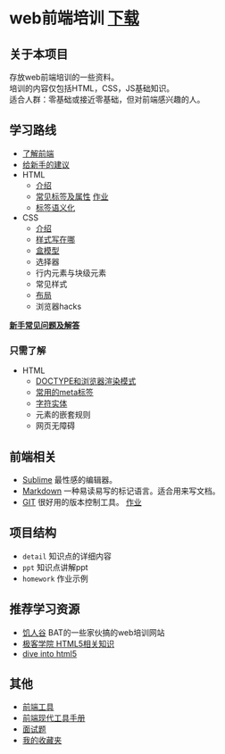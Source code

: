 # web前端培训 [下载](https://github.com/iamjoel/front-end-note/archive/master.zip)
## 关于本项目
存放web前端培训的一些资料。    
培训的内容仅包括HTML，CSS，JS基础知识。    
适合人群：零基础或接近零基础，但对前端感兴趣的人。

## 学习路线
* [了解前端](detail/about.md)
* [给新手的建议](detail/suggest.md)
* HTML
    * [介绍](detail/html/intro.md)
    * [常见标签及属性](detail/html/tag-and-attr.md) [作业](detail/html/tag-and-attr.md#homework)
    * [标签语义化](detail/html/semantic.md)
* CSS
	* [介绍](detail/css/intro.md)
    * [样式写在哪](detail/css/place.md)
	* [盒模型](detail/css/box-model.md)
	* 选择器
    * 行内元素与块级元素
	* 常见样式
	* [布局](detail/css/layout.md)
    * 浏览器hacks

[**新手常见问题及解答**](detail/Q&A.md)

### 只需了解
* HTML
    * [DOCTYPE和浏览器渲染模式](detail/html/quirks-mode-and-standards-mode.md)
    * [常用的meta标签](detail/html/meta.md)
    * [字符实体](detail/html/entities.md)
    * 元素的嵌套规则
    * 网页无障碍

## 前端相关
* [Sublime](others/sublime.md) 最性感的编辑器。
* [Markdown](others/markdown.md) 一种易读易写的标记语言。适合用来写文档。
* [GIT](others/git.md) 很好用的版本控制工具。 [作业](others/git.md#homework)

## 项目结构
* `detail` 知识点的详细内容
* `ppt` 知识点讲解ppt
* `homework` 作业示例

## 推荐学习资源
* [饥人谷](http://jirengu.com/) BAT的一些家伙搞的web培训网站
* [极客学院 HTML5相关知识](http://www.jikexueyuan.com/path/html5/)
* [dive into html5](http://diveintohtml5.info/table-of-contents.html)

## 其他
* [前端工具](https://github.com/codylindley/frontend-tools)
* [前端现代工具手册](https://github.com/tooling/book-of-modern-frontend-tooling)
* [面试题](https://github.com/h5bp/Front-end-Developer-Interview-Questions/tree/master/Translations/Chinese)
* [我的收藏夹](bookmark.md)
